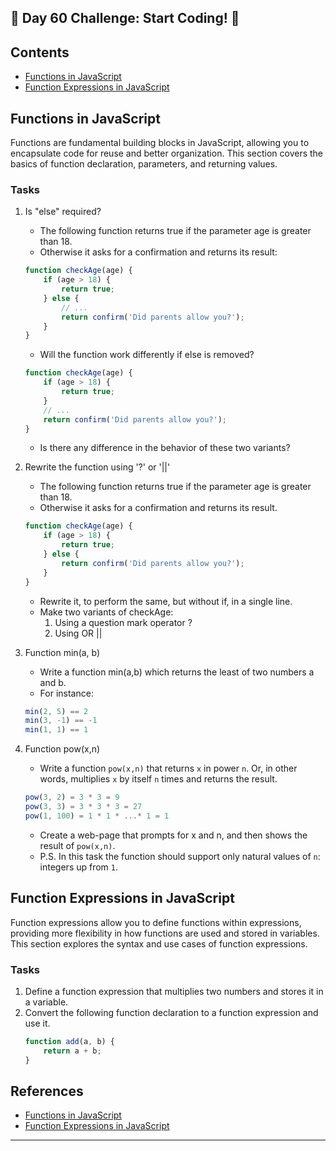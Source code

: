 ## 🚀 Day 60 Challenge: Start Coding! 🚀

## Contents
- [Functions in JavaScript](#functions-in-javascript)
- [Function Expressions in JavaScript](#function-expressions-in-javascript)

## Functions in JavaScript

Functions are fundamental building blocks in JavaScript, allowing you to encapsulate code for reuse and better organization. This section covers the basics of function declaration, parameters, and returning values.

### Tasks
1. Is "else" required?
    - The following function returns true if the parameter age is greater than 18.
    - Otherwise it asks for a confirmation and returns its result:
    ```js
    function checkAge(age) {
        if (age > 18) {
            return true;
        } else {
            // ...
            return confirm('Did parents allow you?');
        }
    }
    ```
    - Will the function work differently if else is removed?
    ```js
    function checkAge(age) {
        if (age > 18) {
            return true;
        }
        // ...
        return confirm('Did parents allow you?');
    }
    ```
    - Is there any difference in the behavior of these two variants?

2. Rewrite the function using '?' or '||'
    - The following function returns true if the parameter age is greater than 18.
    - Otherwise it asks for a confirmation and returns its result.
    ```js
    function checkAge(age) {
        if (age > 18) {
            return true;
        } else {
            return confirm('Did parents allow you?');
        }
    }
    ```
    - Rewrite it, to perform the same, but without if, in a single line.
    - Make two variants of checkAge:
        1. Using a question mark operator ?
        2. Using OR ||

3. Function min(a, b)
    - Write a function min(a,b) which returns the least of two numbers a and b.
    - For instance:
    ```js
    min(2, 5) == 2
    min(3, -1) == -1
    min(1, 1) == 1
    ```

4. Function pow(x,n) 
    - Write a function `pow(x,n)` that returns `x` in power `n`. Or, in other words, multiplies `x` by itself `n` times and returns the result.
    ```js
    pow(3, 2) = 3 * 3 = 9
    pow(3, 3) = 3 * 3 * 3 = 27
    pow(1, 100) = 1 * 1 * ...* 1 = 1
    ```
    - Create a web-page that prompts for x and n, and then shows the result of `pow(x,n)`.
    - P.S. In this task the function should support only natural values of `n`: integers up from `1`.


## Function Expressions in JavaScript

Function expressions allow you to define functions within expressions, providing more flexibility in how functions are used and stored in variables. This section explores the syntax and use cases of function expressions.

### Tasks
1. Define a function expression that multiplies two numbers and stores it in a variable.
2. Convert the following function declaration to a function expression and use it.
    ```js
    function add(a, b) {
        return a + b;
    }
    ```

## References
- [Functions in JavaScript](https://javascript.info/function-basics)
- [Function Expressions in JavaScript](https://javascript.info/function-expressions)
---
